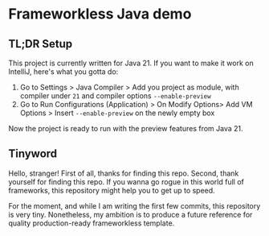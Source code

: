 # Frameworkless Java demo

## TL;DR Setup
This project is currently written for Java 21.
If you want to make it work on IntelliJ, here's what you gotta do:

1. Go to Settings > Java Compiler > Add you project as module, with compiler under `21` and compiler options `--enable-preview`
2. Go to Run Configurations (Application) > On Modify Options> Add VM Options > Insert `--enable-preview` on the newly empty box

Now the project is ready to run with the preview features from Java 21.

## Tinyword
Hello, stranger! 
First of all, thanks for finding this repo.
Second, thank yourself for finding this repo.
If you wanna go rogue in this world full of frameworks, this repository might help you to get up to speed.

For the moment, and while I am writing the first few commits, this repository is very tiny.
Nonetheless, my ambition is to produce a future reference for quality production-ready frameworkless template.
